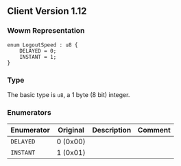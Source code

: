## Client Version 1.12

### Wowm Representation
```rust,ignore
enum LogoutSpeed : u8 {
    DELAYED = 0;    
    INSTANT = 1;    
}

```
### Type
The basic type is `u8`, a 1 byte (8 bit) integer.
### Enumerators
| Enumerator | Original  | Description | Comment |
| --------- | -------- | ----------- | ------- |
| `DELAYED` | 0 (0x00) |  |  |
| `INSTANT` | 1 (0x01) |  |  |
